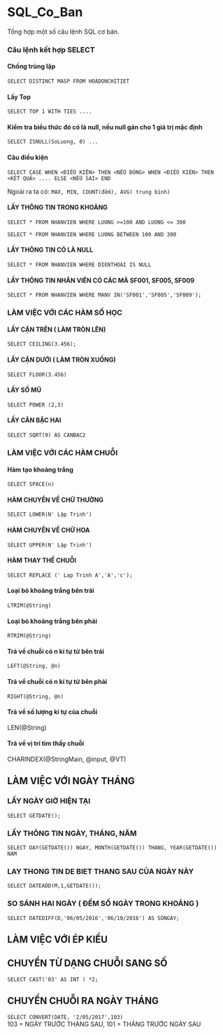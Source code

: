 # SQL_Co_Ban
Tổng hợp một số câu lệnh SQL cơ bản.
### Câu lệnh kết hợp SELECT
#### Chống trùng lặp
`SELECT DISTINCT MASP FROM HOADONCHITIET`

#### Lấy Top
`SELECT TOP 1 WITH TIES ....`

#### Kiểm tra biểu thức đó có là null, nếu null gán cho 1 giá trị mặc định
`SELECT ISNULL(SoLuong, 0) ...`

#### Câu điều kiện
`SELECT CASE WHEN <ĐIỀU KIỆN> THEN <NẾU ĐÚNG> WHEN <ĐIỀU KIÊN> THEN <KẾT QUẢ> .... ELSE <NẾU SAI> END`

Ngoài ra ta có:
`MAX, MIN, COUNT(đếm), AVG( trung bình)`

#### LẤY THÔNG TIN TRONG KHOẢNG
`SELECT * FROM NHANVIEN WHERE LUONG >=100 AND LUONG <= 300`

`SELECT * FROM NHANVIEN WHERE LUONG BETWEEN 100 AND 300`

#### LẤY THÔNG TIN CÓ LÀ NULL
`SELECT * FROM NHANVIEN WHERE DIENTHOAI IS NULL`

#### LẤY THÔNG TIN NHÂN VIÊN CÓ CÁC MÃ SF001, SF005, SF009
`SELECT * FROM NHANVIEN WHERE MANV IN('SF001','SF005','SF009');`

### LÀM VIỆC VỚI CÁC HÀM SỐ HỌC
#### LẤY CẬN TRÊN ( LÀM TRÒN LÊN)
`SELECT CEILING(3.456);`
#### LẤY CẬN DƯỚI ( LÀM TRÒN XUỐNG)
`SELECT FLOOR(3.456)`
#### LẤY SỐ MŨ
`SELECT POWER (2,3)`
#### LẤY CĂN BẬC HAI
`SELECT SQRT(9) AS CANBAC2`

### LÀM VIỆC VỚI CÁC HÀM CHUỖI
#### Hàm tạo khoảng trắng
`SELECT SPACE(n)`

#### HÀM CHUYỂN VỀ CHỮ THƯỜNG
`SELECT LOWER(N' Lập Trinh')`

#### HÀM CHUYỂN VỀ CHỮ HOA
`SELECT UPPER(N' Lập Trinh')`

#### HÀM THAY THẾ CHUỖI
`SELECT REPLACE (' Lap Trinh A','A','c');`

#### Loại bỏ khoảng trắng bên trái
`LTRIM(@String)`

#### Loại bỏ khoảng trắng bên phải
`RTRIM(@String)`

#### Trả về chuỗi có n kí tự từ bên trái
`LEFT(@String, @n)`

#### Trả về chuỗi có n kí tự từ bên phải
`RIGHT(@String, @n)`

#### Trả về số lượng kí tự của chuỗi
LEN(@String)

#### Trả về vị trí tìm thấy chuỗi
CHARINDEX(@StringMain, @input, @VT)

## LÀM VIỆC VỚI NGÀY THÁNG
### LẤY NGÀY GIỜ HIỆN TẠI
`SELECT GETDATE();`

### LẤY THÔNG TIN NGÀY, THÁNG, NĂM
`SELECT DAY(GETDATE()) NGAY, MONTH(GETDATE()) THANG, YEAR(GETDATE()) NAM`

### LAY THONG TIN DE BIET THANG SAU CỦA NGÀY NÀY
`SELECT DATEADD(M,1,GETDATE());`

### SO SÁNH HAI NGÀY ( ĐẾM SỐ NGÀY TRONG KHOẢNG )
`SELECT DATEDIFF(D,'06/05/2016','06/10/2016') AS SONGAY;`

## LÀM VIỆC VỚI ÉP KIỂU
## CHUYỂN TỪ DẠNG CHUỖI SANG SỐ
`SELECT CAST('03' AS INT ) *2;`
## CHUYỂN CHUỖI RA NGÀY THÁNG
`SELECT CONVERT(DATE, '2/05/2017',103)`  
103 = NGÀY TRƯỚC THÁNG SAU, 101 = THÁNG TRƯỚC NGÀY SAU
 

